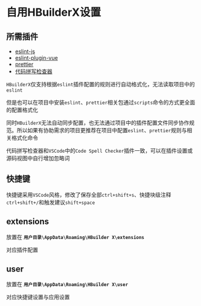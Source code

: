 # 自用HBuilderX设置

## 所需插件

- [eslint-js](https://ext.dcloud.net.cn/plugin?id=2037)
- [eslint-plugin-vue](https://ext.dcloud.net.cn/plugin?id=2005)
- [prettier](https://ext.dcloud.net.cn/plugin?id=2025)
- [代码拼写检查器](https://ext.dcloud.net.cn/plugin?name=spell-check)

`HBuilderX`仅支持根据`eslint`插件配置的规则进行自动格式化，无法读取项目中的`eslint`

但是也可以在项目中安装`eslint`、`prettier`相关包通过`scripts`命令的方式更全面的配置格式化

同时`HBuilderX`无法自动同步配置，也无法通过项目中的插件配置文件同步协作规范。所以如果有协助需求的项目更推荐在项目中配置`eslint`、`prettier`规则与相关格式化命令

代码拼写检查器和`VSCode`中的`Code Spell Checker`插件一致，可以在插件设置或源码视图中自行增加忽略词

## 快捷键

快捷键采用`VSCode`风格，修改了保存全部`ctrl+shift+s`、快捷块级注释`ctrl+shift+/`和触发建议`shift+space`

## extensions

放置在 **`用户目录\AppData\Roaming\HBuilder X\extensions`** 

对应插件配置

## user

放置在 **`用户目录\AppData\Roaming\HBuilder X\user`**

对应快捷键设置与应用设置

